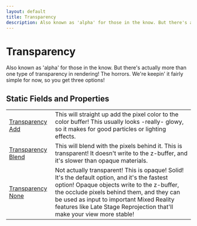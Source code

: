 ```yaml
---
layout: default
title: Transparency
description: Also known as 'alpha' for those in the know. But there's actually more than one type of transparency in rendering! The horrors. We're keepin' it fairly simple for now, so you get three options!
---
```

# Transparency

Also known as 'alpha' for those in the know. But there's
actually more than one type of transparency in rendering! The
horrors. We're keepin' it fairly simple for now, so you get three
options!




## Static Fields and Properties

|  |  |
|--|--|
|[Transparency]({{site.url}}/Pages/Reference/Transparency.html) [Add]({{site.url}}/Pages/Reference/Transparency/Add.html)|This will straight up add the pixel color to the color buffer! This usually looks -really- glowy, so it makes for good particles or lighting effects.|
|[Transparency]({{site.url}}/Pages/Reference/Transparency.html) [Blend]({{site.url}}/Pages/Reference/Transparency/Blend.html)|This will blend with the pixels behind it. This is transparent! It doesn't write to the z-buffer, and it's slower than opaque materials.|
|[Transparency]({{site.url}}/Pages/Reference/Transparency.html) [None]({{site.url}}/Pages/Reference/Transparency/None.html)|Not actually transparent! This is opaque! Solid! It's the default option, and it's the fastest option! Opaque objects write to the z-buffer, the occlude pixels behind them, and they can be used as input to important Mixed Reality features like Late Stage Reprojection that'll make your view more stable!|


